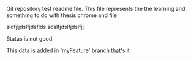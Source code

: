 Git repository test readme file. This file represents the the learning 
and something to do with thesis chrome and file

sldfjljdslfjdsflds
sdslfjdslfjdslfjlj

Status is not good

This data is added in 'myFeature' branch
that's it
